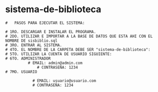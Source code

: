 # sistema-de-biblioteca

    #	PASOS PARA EJECUTAR EL SISTEMA:

    # 1RO. DESCARGAR E INSTALAR EL PROGRAMA.
    # 2DO. UTILIZAR E IMPORTAR A LA BASE DE DATOS QUE ESTA AHI CON EL NOMBRE DE sisbiblio.sql 
    # 3RO. ENTRAR AL SISTEMA. 
    # 4TO. EL NOMBRE DE LA CARPETA DEBE SER "sistema-de-biblioteca":
    # 5TO. UTILIZAR LA CUENTA DE USUARIO SIGUIENTE:
    # 6TO. ADMINISTRADOR
		      #	EMAIL: admin@admin.com
	      	      #	CONTRASEÑA: 1234
    # 7MO. USUARIO
    
    		    # EMAIL: usuario@usuario.com
		      	# CONTRASEÑA: 1234

